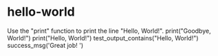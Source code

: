 # hello-world
Use the "print" function to print the line "Hello, World!". print("Goodbye, World!") print("Hello, World!") test_output_contains("Hello, World!") success_msg('Great job! ')
